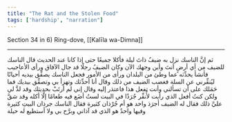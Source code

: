 ```yaml
---
title: "The Rat and the Stolen Food"
tags: ['hardship', "narration"]
---
```


 Section 34 in 6) Ring-dove, [[Kalīla wa-Dimna]]

---
ثم إنَّ الناسك نزل به ضيفٌ ذاتَ ليلة فأكلا جميعًا حتى إذا كانا عند الحديث قال الناسك للضيف من أي أرضٍ أنتَ وأين وجهك الآن وكان الضيفُ رجلًا قد جال الآفاق ورأى الأعاجيب فأنشأ يحدِّثه عما وطئ من البلدان ورأى من الأمور فجعل الناسك يصفِّق بيديه أحيانًا ليُنفِّرني عن السلة فغضب الضيف من ذلك وقال أنا أحدِّثك وتهزأ بي وتصفِّق بيديك فما حَمَلك على أن تسألني وأنت تفعل هذا فاعتذر إليه وقال إني لم أرتَبْ بحديثك وقد لذَّ لي ولكن كنتُ أفعل الذي رأيت لأُنفِّر جُرَذًا في البيت لستُ أضَع فيه طعامًا إلَّا أكله وقد شقَّ عليَّ ذلك فقال له الضيف أجرَذ واحد هو أم جُرْذان كثيرة فقال الناسك جرذان البيتِ كثيرة وفيها واحدٌ هو الذي قد آذاني وبرَّح بي ولا أستطيع له حيلة
